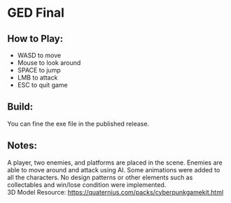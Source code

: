# GED Final

## How to Play:
- WASD to move
- Mouse to look around
- SPACE to jump
- LMB to attack
- ESC to quit game

## Build:
You can fine the exe file in the published release.

## Notes:
A player, two enemies, and platforms are placed in the scene. Enemies are able to move around and attack using AI. 
Some animations were added to all the characters.
No design patterns or other elements such as collectables and win/lose condition were implemented.<br />
3D Model Resource: https://quaternius.com/packs/cyberpunkgamekit.html
